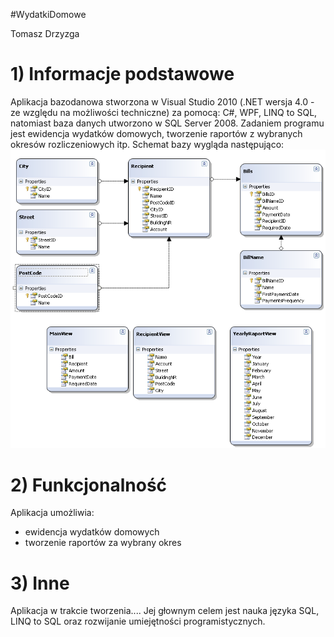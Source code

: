 ﻿#WydatkiDomowe

Tomasz Drzyzga
 
# 1) Informacje podstawowe
Aplikacja bazodanowa stworzona w Visual Studio 2010 (.NET wersja 4.0 - ze względu na możliwości techniczne) za pomocą: C#, WPF, LINQ to SQL, natomiast baza danych utworzono w SQL Server 2008.
Zadaniem programu jest ewidencja wydatków domowych, tworzenie raportów z wybranych okresów rozliczeniowych itp.
Schemat bazy wygląda następująco:
![Alt text](WydatkiDomowe/WydatkiDomowe/Images/HouseholdExpenses.png)
# 2) Funkcjonalność
Aplikacja umożliwia:
- ewidencja wydatków domowych
- tworzenie raportów za wybrany okres

# 3) Inne
Aplikacja w trakcie tworzenia.... Jej głownym celem jest nauka języka SQL, LINQ to SQL oraz rozwijanie umiejętności programistycznych.  


